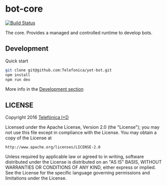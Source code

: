 # bot-core
[![Build Status](https://travis-ci.org/Telefonica/bot-core.svg?branch=master)](https://travis-ci.org/Telefonica/bot-core)

The core. Provides a managed and controlled runtime to develop bots.

## Development

Quick start
```sh
git clone git@github.com:Telefonica/yot-bot.git
npm install 
npm run dev
```

More info in the [Development section](DEVELOPMENT.md) 

## LICENSE

Copyright 2016 [Telefónica I+D](http://www.tid.es)

Licensed under the Apache License, Version 2.0 (the "License");
you may not use this file except in compliance with the License.
You may obtain a copy of the License at

    http://www.apache.org/licenses/LICENSE-2.0

Unless required by applicable law or agreed to in writing, software
distributed under the License is distributed on an "AS IS" BASIS,
WITHOUT WARRANTIES OR CONDITIONS OF ANY KIND, either express or implied.
See the License for the specific language governing permissions and
limitations under the License.

